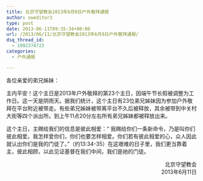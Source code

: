 ```yaml
---
title: 北京守望教会2013年6月9日户外敬拜通报
author: sweditor3
type: post
date: 2013-06-11T09:35:34+00:00
url: /2013/06/11/北京守望教会2013年6月9日户外敬拜通报/
dsq_thread_id:
  - 1992374723
categories:
  - 户外通报

---
```

各位亲爱的弟兄姊妹：

主内平安！这个主日是2013年户外敬拜的第23个主日，因端午节长假被调整为工作日。这一天是阴雨天。据我们统计，这个主日有23位弟兄姊妹因为参加户外敬拜在平台附近被带走。有些弟兄姊妹被带离平台不久后被释放，其余被带到中关村大街等四个派出所。到上午11点20分左右所有弟兄姊妹都被释放出来。

这个主日，主赐给我们的信息是彼此相爱：“ 我赐给你们一条新命令，乃是叫你们彼此相爱。我怎样爱你们，你们也要怎样相爱。你们若有彼此相爱的心，众人因此就认出你们是我的门徒了。”（约13:34-35）在这艰难的日子里，我们更当靠着主，彼此相顾，以此见证基督在我们中间，我们是祂的门徒。

<p style="text-align: right;">
  北京守望教会<br /> 2013年6月11日
</p>